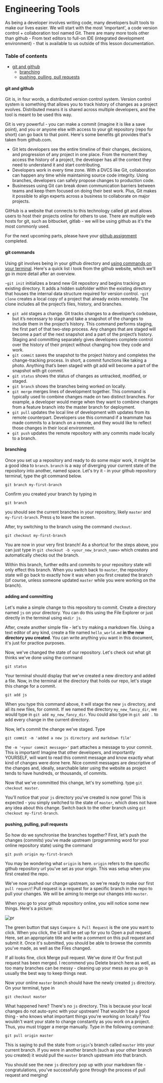 # Engineering Tools

As being a developer involves writing code, many developers built tools to make our lives easier. We will start with the most 'important', a code version control + collaboration tool named Git. There are many more tools other than github - From text editors to full-on IDE (integrated development environment) - that is available to us outside of this lesson documentation.

### Table of contents

- [git and github](#github)
  * [branching](#branching)
  * [pushing, pulling, pull requests](#pushing-pulling-pull-requests)

#### git and github

Git is, in four words, a distributed version control system. Version control system is something that allows you to track history of changes as a project evolves. Distributed means it is shared across multiple developers, and the tool is meant to be used this way.

Git is very powerful - you can make a commit (imagine it is like a save point), and you or anyone else with access to your git repository (repo for short) can go back to that point. Here's some benefits git provides that's taken from github.com.

- Git lets developers see the entire timeline of their changes, decisions, and progression of any project in one place. From the moment they access the history of a project, the developer has all the context they need to understand it and start contributing.
- Developers work in every time zone. With a DVCS like Git, collaboration can happen any time while maintaining source code integrity. Using branches, developers can safely propose changes to production code.
- Businesses using Git can break down communication barriers between teams and keep them focused on doing their best work. Plus, Git makes it possible to align experts across a business to collaborate on major projects.

GitHub is a website that connects to this technology called git and allows users to host their projects online for others to use. There are multiple web hosts for git, such as bitbucket, gitlab - we will be using github as it's the most commonly used.

For the next upcoming parts, please have your [github assignment](https://github.com/riotcku/learntocode/blob/master/homework/GithubHW1.md) completed.

#### git commands

Using git involves being in your github directory and [using commands on your terminal](https://www.twitch.tv/videos/605668695). Here's a quick list i took from the github website, which we'll go in more detail after an overview.

-`git init` initializes a brand new Git repository and begins tracking an existing directory. It adds a hidden subfolder within the existing directory that houses the internal data structure required for version control.
-`git clone` creates a local copy of a project that already exists remotely. The clone includes all the project’s files, history, and branches.
- `git add` stages a change. Git tracks changes to a developer’s codebase, but it’s necessary to stage and take a snapshot of the changes to include them in the project’s history. This command performs staging, the first part of that two-step process. Any changes that are staged will become a part of the next snapshot and a part of the project’s history. Staging and committing separately gives developers complete control over the history of their project without changing how they code and work.
- `git commit` saves the snapshot to the project history and completes the change-tracking process. In short, a commit functions like taking a photo. Anything that’s been staged with git add will become a part of the snapshot with git commit.
- `git status` shows the status of changes as untracked, modified, or staged.
- `git branch` shows the branches being worked on locally.
- `git merge` merges lines of development together. This command is typically used to combine changes made on two distinct branches. For example, a developer would merge when they want to combine changes from a feature branch into the master branch for deployment.
- `git pull` updates the local line of development with updates from its remote counterpart. Developers use this command if a teammate has made commits to a branch on a remote, and they would like to reflect those changes in their local environment.
- `git push` updates the remote repository with any commits made locally to a branch.

#### branching

Once you set up a repository and ready to do some major work, it might be a good idea to `branch`. `branch` is a way of diverging your current state of the repository into another, named space. Let's try it - in your github repository terminal, type the git command below.

```
git branch my-first-branch
```

Confirm you created your branch by typing in

```
git branch
```

you should see the current branches in your repository, likely `master` and `my-first-branch`. Press `q` to leave the screen.

After, try switching to the branch using the command `checkout`.

```
git checkout my-first-branch
```

You are now in your very first branch! As a shortcut for the steps above, you can just type in `git checkout -b <your_new_branch_name>` which creates and automatically checks out the branch.

Within this branch, further edits and commits to your repository state will only effect this branch. When you switch back to `master`, the repository state will go back to exactly how it was when you first created the branch (of course, unless someone updated `master` while you were working on the branch).

#### adding and committing

Let's make a simple change to this repository to commit. Create a directory named `js` on your directory. You can do this using the File Explorer or just directly in the terminal using `mkdir js`.

After, create another simple file - let's try making a markdown file. Using a text editor of any kind, create a file named `hello_world.md` **in the new directory you created**. You can write anything you want in this document, it's just for practice purposes.

Now, we've changed the state of our repository. Let's check out what git thinks we've done using the command

`git status`

Your terminal should display that we've created a new directory and added a file. Now, in the terminal at the directory that holds our repo, let's stage this change for a commit.

`git add js`

When you type this command above, it will stage the new `js` directory, and all its new files, for commit. If we named the directory `my_new_fancy_dir`, we would type in `git add my_new_fancy_dir`. You could also type in `git add .` to add every change in the current directory.

Now, let's commit the change we've staged. Type

`git commit -m 'added a new js directory and markdown file'`

the `-m '<your commit message>'` part attaches a message to your commit. This is important! Imagine that other developers, and importantly YOURSELF, will want to read this commit message and know exactly what kind of changes were done here. Nice commit messages are descriptive of the changes and, ideally, searchable later using the website as project tends to have hundreds, or thousands, of commits.

Now that we've committed this change, let's try something. type `git checkout master`.

You'll notice that your `js` directory you've created is now gone! This is expected - you simply switched to the state of `master`, which does not have any idea about this change. Switch back to the other branch using `git checkout my-first-branch`.

#### pushing, pulling, pull requests

So how do we synchronise the branches together? First, let's push the changes (commits) you've made upstream (programming word for your online repository state) using the command

`git push origin my-first-branch`

You may be wondering what `origin` is here. `origin` refers to the specific github repository url you've set as your origin. This was setup when you first created the repo.

We've now pushed our change upstream, so we're ready to make our first `pull request`! Pull request is a request for a specific branch in the repo to pull your changes. We will be aiming to merge our changes into `master`.

When you go to your github repository online, you will notice some new things. Here's a picture:

![pr](https://cloud.githubusercontent.com/assets/5241432/9189475/da30eb86-3fb6-11e5-934f-ca596a2cac69.png)

The green button that says `Compare & Pull Request` is the one you want to click. When you click, the UI will be set up for you to Open a pull request. Here, set an appropriate title and write a comment on this pull request and submit it. Once it's submitted, you should be able to browse the commits you've made, as well as the Files changed.

If all looks fine, click Merge pull request. We've done it! Our first pull request has been merged. I recommend you Delete branch here as well, as too many branches can be messy - cleaning up your mess as you go is usually the best way to keep things neat.

Now your online `master` branch should have the newly created `js` directory. On your terminal, type in

`git checkout master`

What happened here? There's no `js` directory. This is because your local changes do not auto-sync with your upstream! That wouldn't be a good thing - who knows what important things you're working on locally? You wouldn't want your state to change constantly as you work on a project. Thus, you must trigger a merge manually. Type in the following command:

`git pull origin master`

This is saying to pull the state from `origin`'s branch called `master` into your current branch. If you were in another branch (such as your other branch you created) it would pull the `master` branch upstream into that branch.

You should see the new `js` directory pop up with your markdown file - congratulations, you've successfully gone through the process of pull request and merging!


